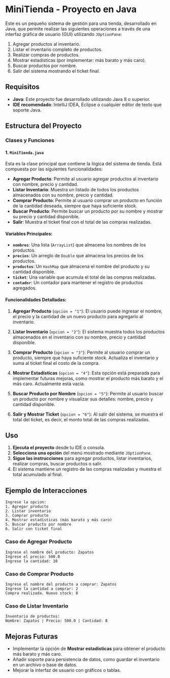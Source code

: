 # MiniTienda - Proyecto en Java

Este es un pequeño sistema de gestión para una tienda, desarrollado en Java, que permite realizar las siguientes operaciones a través de una interfaz gráfica de usuario (GUI) utilizando `JOptionPane`:

1. Agregar productos al inventario.
2. Listar el inventario completo de productos.
3. Realizar compras de productos.
4. Mostrar estadísticas (por implementar: más barato y más caro).
5. Buscar productos por nombre.
6. Salir del sistema mostrando el ticket final.

## Requisitos

* **Java**: Este proyecto fue desarrollado utilizando Java 8 o superior.
* **IDE recomendado**: IntelliJ IDEA, Eclipse o cualquier editor de texto que soporte Java.

## Estructura del Proyecto

### Clases y Funciones

#### 1. `MiniTienda.java`

Esta es la clase principal que contiene la lógica del sistema de tienda. Está compuesta por las siguientes funcionalidades:

* **Agregar Producto**: Permite al usuario agregar productos al inventario con nombre, precio y cantidad.
* **Listar Inventario**: Muestra un listado de todos los productos almacenados con su nombre, precio y cantidad.
* **Comprar Producto**: Permite al usuario comprar un producto en función de la cantidad deseada, siempre que haya suficiente stock.
* **Buscar Producto**: Permite buscar un producto por su nombre y mostrar su precio y cantidad disponible.
* **Salir**: Muestra el ticket final con el total de las compras realizadas.

#### Variables Principales:

* **`nombres`**: Una lista (`ArrayList`) que almacena los nombres de los productos.
* **`precios`**: Un arreglo de `Double` que almacena los precios de los productos.
* **`productos`**: Un `HashMap` que almacena el nombre del producto y su cantidad disponible.
* **`ticket`**: Una variable que acumula el total de las compras realizadas.
* **`contador`**: Un contador para mantener el registro de productos agregados.

#### Funcionalidades Detalladas:

1. **Agregar Producto** (`opcion = "1"`):
   El usuario puede ingresar el nombre, el precio y la cantidad de un nuevo producto para agregarlo al inventario.

2. **Listar Inventario** (`opcion = "2"`):
   El sistema muestra todos los productos almacenados en el inventario con su nombre, precio y cantidad disponible.

3. **Comprar Producto** (`opcion = "3"`):
   Permite al usuario comprar un producto, siempre que haya suficiente stock. Actualiza el inventario y suma al ticket final el costo de la compra.

4. **Mostrar Estadísticas** (`opcion = "4"`):
   Esta opción está preparada para implementar futuras mejoras, como mostrar el producto más barato y el más caro. Actualmente está vacía.

5. **Buscar Producto por Nombre** (`opcion = "5"`):
   Permite al usuario buscar un producto por nombre y visualizar sus detalles: nombre, precio y cantidad disponible.

6. **Salir y Mostrar Ticket** (`opcion = "6"`):
   Al salir del sistema, se muestra el total del ticket, es decir, el monto total de las compras realizadas.

## Uso

1. **Ejecuta el proyecto** desde tu IDE o consola.
2. **Selecciona una opción** del menú mostrado mediante `JOptionPane`.
3. **Sigue las instrucciones** para agregar productos, listar inventarios, realizar compras, buscar productos o salir.
4. El sistema mantiene un registro de las compras realizadas y muestra el total acumulado al final.

## Ejemplo de Interacciones

```text
Ingrese la opcion:
1. Agregar producto
2. Listar inventario
3. Comprar producto
4. Mostrar estadísticas (más barato y más caro)
5. Buscar producto por nombre
6. Salir con ticket final
```

### Caso de Agregar Producto

```text
Ingrese el nombre del producto: Zapatos
Ingrese el precio: 500.0
Ingrese la cantidad: 10
```

### Caso de Comprar Producto

```text
Ingrese el nombre del producto a comprar: Zapatos
Ingrese la cantidad a comprar: 2
Compra realizada. Nuevo stock: 8
```

### Caso de Listar Inventario

```text
Inventario de productos:
Nombre: Zapatos | Precio: 500.0 | Cantidad: 8
```

## Mejoras Futuras

* Implementar la opción de **Mostrar estadísticas** para obtener el producto más barato y más caro.
* Añadir soporte para persistencia de datos, como guardar el inventario en un archivo o base de datos.
* Mejorar la interfaz de usuario con gráficos o tablas.
